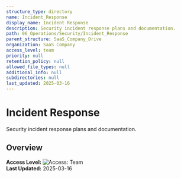 ```yaml
---
structure_type: directory
name: Incident_Response
display_name: Incident Response
description: Security incident response plans and documentation.
path: 06_Operations/Security/Incident_Response
parent_structure: SaaS_Company_Drive
organization: SaaS Company
access_level: team
priority: null
retention_policy: null
allowed_file_types: null
additional_info: null
subdirectories: null
last_updated: 2025-03-16
---
```


# Incident Response

Security incident response plans and documentation.

## Overview

**Access Level:** ![Access: Team](https://img.shields.io/badge/Access-Team-blue)  
**Last Updated:** 2025-03-16  
